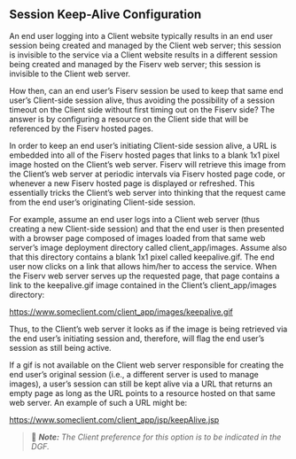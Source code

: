 ## Session Keep-Alive Configuration

An end user logging into a Client website typically results in an end user session being created and managed by the Client web server; this session is invisible to the service via a Client website results in a different session being created and managed by the Fiserv web server; this session is invisible to the Client web server.

How then, can an end user’s Fiserv session be used to keep that same end user’s Client-side session alive, thus avoiding the possibility of a session timeout on the Client side without first timing out on the Fiserv side? The answer is by configuring a resource on the Client side that will be referenced by the Fiserv hosted pages.

In order to keep an end user’s initiating Client-side session alive, a URL is embedded into all of the Fiserv hosted pages that links to a blank 1x1 pixel image hosted on the Client’s web server. Fiserv will retrieve this image from the Client’s web server at periodic intervals via Fiserv hosted page code, or whenever a new Fiserv hosted page is displayed or refreshed. This essentially tricks the Client’s web server into thinking that the request came from the end user’s originating Client-side session.

For example, assume an end user logs into a Client web server (thus creating a new Client-side session) and that the end user is then presented with a browser page composed of images loaded from that same web server’s image deployment directory called client_app/images. Assume also that this directory contains a blank 1x1 pixel called keepalive.gif. The end user now clicks on a link that allows him/her to access the service. When the Fiserv web server serves up the requested page, that page contains a link to the keepalive.gif image contained in the Client’s client_app/images directory:

https://www.someclient.com/client_app/images/keepalive.gif

Thus, to the Client’s web server it looks as if the image is being retrieved via the end user’s initiating session and, therefore, will flag the end user’s session as still being active.

If a gif is not available on the Client web server responsible for creating the end user’s original session (i.e., a different server is used to manage images), a user’s session can still be kept alive via a URL that returns an empty page as long as the URL points to a resource hosted on that same web server. An example of such a URL might be:

https://www.someclient.com/client_app/jsp/keepAlive.jsp


> :memo: _**Note:** The Client preference for this option is to be indicated in the DGF._



